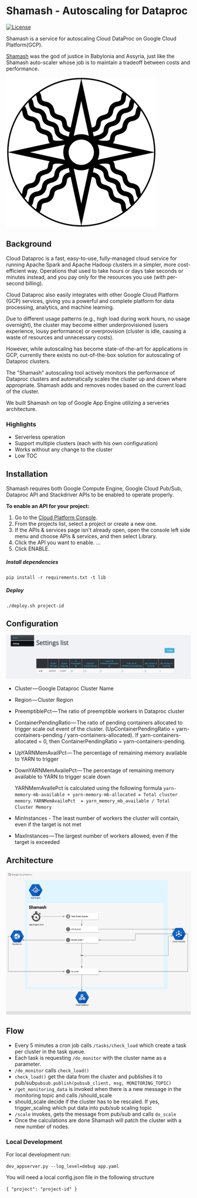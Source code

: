 # Shamash - Autoscaling for Dataproc

[![License](https://img.shields.io/github/license/doitintl/shamash.svg)](LICENSE)

Shamash is a service for autoscaling Cloud DataProc on Google Cloud Platform(GCP).


[Shamash](https://www.wikiwand.com/en/Shamash) was the god of justice in Babylonia and Assyria, just like
the Shamash auto-scaler whose job is to maintain a tradeoff between costs and
performance.

![](static/Shamash.png)

## Background
Cloud Dataproc is a fast, easy-to-use, fully-managed cloud service for running Apache Spark and Apache Hadoop clusters in a simpler, more cost-efficient way. Operations that used to take hours or days take seconds or minutes instead, and you pay only for the resources you use (with per-second billing).

Cloud Dataproc also easily integrates with other Google Cloud Platform (GCP) services, giving you a powerful and complete platform for data processing, analytics, and machine learning.

Due to different usage patterns (e.g., high load during work hours, no usage overnight), the cluster may become either underprovisioned (users experience, lousy performance) or overprovision (cluster is idle, causing a waste of resources and unnecessary costs).

However, while autoscaling has become state-of-the-art for applications in GCP, currently there exists no out-of-the-box solution for autoscaling of Dataproc clusters.

The "Shamash" autoscaling tool actively monitors the performance of Dataproc clusters and automatically scales the cluster up and down where appropriate. Shamash adds and removes nodes based on the current load of the cluster.

We built Shamash on top of Google App Engine utilizing a serveries architecture. 

### Highlights
* Serverless operation
* Support multiple clusters (each with his own configuration)
* Works without any change to the cluster
* Low TOC

## Installation
Shamash requires both Google Compute Engine, Google Cloud Pub/Sub, Dataproc API and Stackdriver APIs to be enabled to operate properly.

**To enable an API for your project:**

1. Go to the [Cloud Platform Console](https://console.cloud.google.com/).
2. From the projects list, select a project or create a new one.
3. If the APIs & services page isn't already open, open the console left side menu and choose APIs & services, and then select Library.
4. Click the API you want to enable. ...
5. Click ENABLE.

##### Install dependencies

`pip install -r requirements.txt -t lib`

##### Deploy
`./deploy.sh project-id`

## Configuration
![](Settings_-_Admin.png)

* Cluster — Google Dataproc Cluster Name
* Region — Cluster Region
* PreemptiblePct — The ratio of preemptible workers in Dataproc cluster
* ContainerPendingRatio — The ratio of pending containers allocated to trigger scale out event of the cluster. (UpContainerPendingRatio = yarn-containers-pending / yarn-containers-allocated). If yarn-containers-allocated = 0, then ContainerPendingRatio = yarn-containers-pending.
* UpYARNMemAvailPct — The percentage of remaining memory available to YARN to trigger
* DownYARNMemAvailePct — The percentage of remaining memory available to YARN to trigger scale down

  YARNMemAvailePct is calculated using  the following formula `yarn-memory-mb-available + yarn-memory-mb-allocated = Total cluster memory`.
`YARNMemAvailePct  = yarn_memory_mb_available / Total Cluster Memory`

* MinInstances - The least number of workers the cluster will contain, even if the target is not met
* MaxInstances — The largest number of workers allowed, even if the target is exceeded

## Architecture
![](Shamash_arch.png)

## Flow

* Every 5 minutes a cron job calls `/tasks/check_load` which create a task per cluster in the task queue.
* Each task is requesting `/do_monitor` with the cluster name as a parameter.
* `/do_monitor` calls `check_load()`
* `check_load()` get the data from the cluster and publishes it to pub/sub`pubsub.publish(pubsub_client, msg, MONITORING_TOPIC)`
* `/get_monitoring_data` is invoked when there is a new message in the monitoring topic and calls /should_scale
* should_scale decide if the cluster has to be rescaled. If yes, trigger_scaling which put data into pub/sub scaling topic
* `/scale` invokes, gets the message from pub/sub and  calls `do_scale`
* Once the calculations are done Shamash will patch the cluster with a new number of nodes.

### Local Development
For local development run:

 `dev_appserver.py --log_level=debug app.yaml`

  You will need a local config.json file in the following structure

`{
"project": "project-id"
}`
